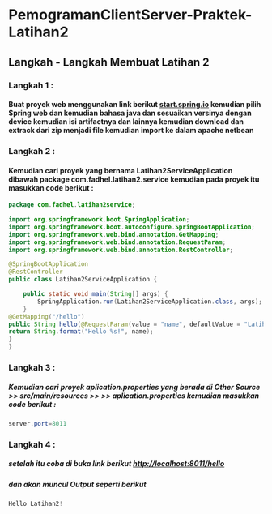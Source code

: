 # PemogramanClientServer-Praktek-Latihan2
## Langkah - Langkah Membuat Latihan 2
### Langkah 1 : 
####  Buat proyek web menggunakan link berikut [start.spring.io](https://start.spring.io/)  kemudian pilih Spring web dan kemudian bahasa java dan sesuaikan versinya dengan device kemudian isi artifactnya dan lainnya kemudian download dan extrack dari zip menjadi file kemudian import ke dalam apache netbean 
### Langkah 2 :
#### Kemudian cari proyek yang bernama Latihan2ServiceApplication dibawah package com.fadhel.latihan2.service kemudian pada proyek itu masukkan code berikut :
```java
package com.fadhel.latihan2service;

import org.springframework.boot.SpringApplication;
import org.springframework.boot.autoconfigure.SpringBootApplication;
import org.springframework.web.bind.annotation.GetMapping;
import org.springframework.web.bind.annotation.RequestParam;
import org.springframework.web.bind.annotation.RestController;

@SpringBootApplication
@RestController
public class Latihan2ServiceApplication {

	public static void main(String[] args) {
		SpringApplication.run(Latihan2ServiceApplication.class, args);
	}
@GetMapping("/hello")
public String hello(@RequestParam(value = "name", defaultValue = "Latihan 2") String name) {
return String.format("Hello %s!", name);
}
}
```
### Langkah 3 :
##### Kemudian cari proyek aplication.properties yang berada di Other Source >> src/main/resources >> <default package> >> aplication.properties kemudian masukkan code berikut :
```java
server.port=8011
```
### Langkah 4 :
##### setelah itu coba di buka link berikut [http://localhost:8011/hello](http://localhost:8011/hello)
##### dan akan muncul Output seperti berikut
```java
Hello Latihan2!
```
